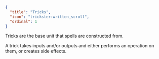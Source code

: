 ```json
{
  "title": "Tricks",
  "icon": "trickster:written_scroll",
  "ordinal": 1
}
```

Tricks are the base unit that spells are constructed from.


A trick takes inputs and/or outputs and either performs an operation on them, or creates side effects.